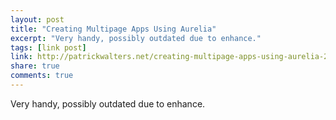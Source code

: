 ```yaml
---
layout: post
title: "Creating Multipage Apps Using Aurelia"
excerpt: "Very handy, possibly outdated due to enhance."
tags: [link post]
link: http://patrickwalters.net/creating-multipage-apps-using-aurelia-2/
share: true
comments: true
---
```


Very handy, possibly outdated due to enhance.